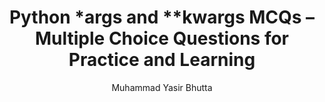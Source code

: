 ---
layout: mcqs
title: "Python *args and **kwargs MCQs – Multiple Choice Questions for Practice and Learning"
description: "Test your understanding of Python *args and **kwargs with these multiple choice questions. Practice function arguments, flexible parameters, and advanced function concepts with beginner-friendly MCQs and detailed answers. Ideal for students and Python learners."
keywords: Python *args MCQs, Python **kwargs MCQs, Python function arguments, Python multiple choice questions, Python function quiz, Python flexible parameters, Python programming MCQs, Python advanced functions, beginner Python quiz, Python coding
author: "Muhammad Yasir Bhutta"
toc: toc/python.html
topic: "args-kwargs"
course: "python"
prev: null
next: null
show_practice_progress: null
show_mini_project: null
show_toc: true
breadcrumb:
  - title: Home
    url: /
  - title: Python
    url: /python/
  - title: functions
    url: /python/docs/functions/
---